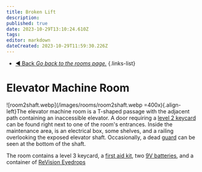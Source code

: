 ```yaml
---
title: Broken Lift
description: 
published: true
date: 2023-10-29T13:10:24.610Z
tags: 
editor: markdown
dateCreated: 2023-10-29T11:59:30.226Z
---
```


- [:arrow_backward: Back *Go back to the rooms page.*](/en/game/rooms#zones)
{.links-list}
# Elevator Machine Room
![room2shaft.webp](/images/rooms/room2shaft.webp =400x){.align-left}The elevator machine room is a T-shaped passage with the adjacent path containing an inaccessible elevator. A door requiring a [level 2 keycard](/en/game/items/Keycards) can be found right next to one of the room's entrances. Inside the maintenance area, is an electrical box, some shelves, and a railing overlooking the exposed elevator shaft. Occasionally, a dead [guard](/en/game/jobs/guard) can be seen at the bottom of the shaft.

The room contains a level 3 keycard, a [first aid kit](/en/game/items/first-aid-kit), two [9V batteries](/en/game/items/battery), and a container of [ReVision Eyedrops](/en/game/items/eyedrops)